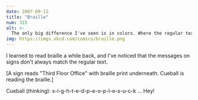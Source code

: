 ```yaml
---
date: 2007-09-12
title: "Braille"
num: 315
alt: >-
  The only big difference I've seen is in colors. Where the regular text reads 'press red button', the braille reads 'press two-inch button'.
img: https://imgs.xkcd.com/comics/braille.png
---
```

I learned to read braille a while back, and I've noticed that the messages on signs don't always match the regular text.

[A sign reads "Third Floor Office" with braille print underneath. Cueball is reading the braille.]

Cueball (thinking): s-i-g-h-t-e-d-p-e-o-p-l-e-s-u-c-k ... Hey!
